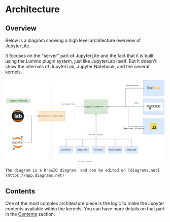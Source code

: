 # Architecture

## Overview

Below is a diagram showing a high level architecture overview of JupyterLite.

It focuses on the "server" part of JupyterLite and the fact that it is built using the
Lumino plugin system, just like JupyterLab itself. But It doesn't show the internals of
JupyterLab, Jupyter Notebook, and the several kernels.

![architecture-diagram](../images/jupyterlite-diagram.svg)

```{hint}
The diagram is a DrawIO diagram, and can be edited on [diagrams.net](https://app.diagrams.net)
```

## Contents

One of the most complex architecture piece is the logic to make the Jupyter contents
available within the kernels. You can have more details on that part in the
[Contents](./contents.md) section.
